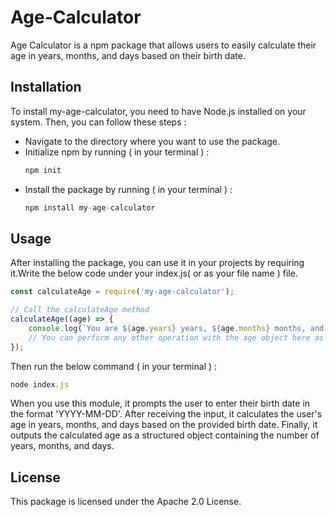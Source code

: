 # Age-Calculator
Age Calculator is a npm package that allows users to easily calculate their age in years, months, and days based on their birth date.

## Installation
To install my-age-calculator, you need to have Node.js installed on your system. Then, you can follow these steps : 

- Navigate to the directory where you want to use the package.
- Initialize npm by running ( in your terminal ) :
  ```javascript
  npm init
  ```
- Install the package by running ( in your terminal ) : 
  ```javascript
  npm install my-age-calculator  
  ```

## Usage

After installing the package, you can use it in your projects by requiring it.Write the below code under your index.js( or as your file name ) file.

```javascript
const calculateAge = require('my-age-calculator');

// Call the calculateAge method
calculateAge((age) => {
    console.log(`You are ${age.years} years, ${age.months} months, and ${age.days} days old.`);
    // You can perform any other operation with the age object here as per requirement
});
```

Then run the below command ( in your terminal ) :
  ```javascript
  node index.js   
  ```
When you use this module, it prompts the user to enter their birth date in the format 'YYYY-MM-DD'. After receiving the input, it calculates the user's age in years, months, and days based on the provided birth date. Finally, it outputs the calculated age as a structured object containing the number of years, months, and days.

## License
This package is licensed under the Apache 2.0 License.

